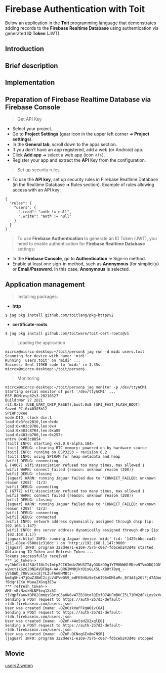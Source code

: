 # Firebase Authentication with Toit

Below an application in the __Toit__ programming language that demonstrates adding records to the __Firebase Realtime Database__ using authentication via generated __ID Token__ (JWT).

## Introduction


## Brief description


## Implementation

## Preparation of Firebase Realtime Database via Firebase Console

> Get API Key

* Select your project.
* Go to __Project Settings__ (gear icon in the upper left corner ➜ __Project settings__).
* In the __General tab__, scroll down to the apps section.
* If you don't have an app registered, add a web (or Android) app.
* Click __Add app__ ➜ select a web app (icon </>).
* Register your app and extract the __API__ Key from the configuration.

> Set up security rules

* To use the __API key__, set up security rules in Firebase Realtime Database (in the Realtime Database ➜ Rules section). Example of rules allowing access with an API key:
```
{
  "rules": {
    "users": {
      ".read": "auth != null",
      ".write": "auth != null"
    }
  }
}
```
> To use __Firebase Authentication__ to generate an ID Token (JWT), you need to enable authentication for __Firebase Realtime Database__ settings:
* In the __Firebase Console__, go to __Authentication__ ➜ Sign-in method.
* Enable at least one sign-in method, such as __Anonymous__ (for simplicity) or __Email/Password__. In this case, __Anonymous__ is selected.

## Application management

> Installing packages:

* __http__
```
$ jag pkg install github.com/toitlang/pkg-http@v2
```
* __certificate-roots__
```
$ jag pkg install github.com/toitware/toit-cert-roots@v1
```

> Loading the application

```
micrcx@micrcx-desktop:~/toit/person$ jag run -d midi users.toit
Scanning for device with name: 'midi'
Running 'users.toit' on 'midi' ...
Success: Sent 119KB code to 'midi' in 3.35s
micrcx@micrcx-desktop:~/toit/person$ 
```

> Monitoring
```
micrcx@micrcx-desktop:~/toit/person$ jag monitor -p /dev/ttyACM1
Starting serial monitor of port '/dev/ttyACM1' ...
ESP-ROM:esp32s3-20210327
Build:Mar 27 2021
rst:0x15 (USB_UART_CHIP_RESET),boot:0x8 (SPI_FAST_FLASH_BOOT)
Saved PC:0x40385b12
SPIWP:0xee
mode:DIO, clock div:1
load:0x3fce2810,len:0xdc
load:0x403c8700,len:0x4
load:0x403c8704,len:0xa08
load:0x403cb700,len:0x257c
entry 0x403c8854
[toit] INFO: starting <v2.0.0-alpha.184>
[toit] DEBUG: clearing RTC memory: powered on by hardware source
[toit] INFO: running on ESP32S3 - revision 0.2
[toit] INFO: using SPIRAM for heap metadata and heap
[wifi] DEBUG: connecting
E (4007) wifi:Association refused too many times, max allowed 1
[wifi] WARN: connect failed {reason: unknown reason (208)}
[wifi] DEBUG: closing
[jaguar] WARN: running Jaguar failed due to 'CONNECT_FAILED: unknown reason (208)' (1/3)
[wifi] DEBUG: connecting
E (6777) wifi:Association refused too many times, max allowed 1
[wifi] WARN: connect failed {reason: unknown reason (208)}
[wifi] DEBUG: closing
[jaguar] WARN: running Jaguar failed due to 'CONNECT_FAILED: unknown reason (208)' (2/3)
[wifi] DEBUG: connecting
[wifi] DEBUG: connected
[wifi] INFO: network address dynamically assigned through dhcp {ip: 192.168.1.147}
[wifi] INFO: dns server address dynamically assigned through dhcp {ip: [192.168.1.1]}
[jaguar.http] INFO: running Jaguar device 'midi' (id: '1429cbbc-ca45-4c11-88ee-9500a1c318dc') on 'http://192.168.1.147:9000'
[jaguar] INFO: program 322d4e71-e169-757b-c0e7-fdbceb243d48 started
Obtaining ID Token and Refresh Token ...
Tokens successfully received
*** id_token->
eyJhbGciOiJSUzI1NiIsImtpZCI6ImUzZWU3ZTAyOGUzODg1YTM0NWNlMDcwNTVmODQ2ODYyMjU1YTcwNDYiLCJ0eXAiOiJKV1QifQ.eyJwcm92aWRlcl9pZCI6ImFub255bW91cyIsImlzcyI6Imh0dHBzOi8vc2VjdXJldG9rZW4uZ29vZ2xlLmNvbS9hdXRoLTJiN2QzIiwiYXVkIjoiYXV0aC0yYjdkMyIsImF1dGhfdGltZSI6MTc1NzUwNDA3NSwidXNlcl9pZCI6Ik95dnRQTWRHa2RVUWZPU1l0aW9GN1FnOVlMTzIiLCJzdWIiOiJPeXZ0UE1kR2tkVVFmT1NZdGlvRjdRZzlZTE8yIiwiaWF0IjoxNzU3NTA0MDc1LCJleHAiOjE3NTc1MDc2NzUsImZpcmViYXNlIjp7ImlkZW50aXRpZXMiOnt9LCJzaWduX2luX3Byb3ZpZGVyIjoiYW5vbnltb3VzIn19.Py_BNzkcqh0hkfY3ZCXq8KTk9IyjXAXx6vH4aEcmNKActR3CLWA9HE7rcLOV2mYLbh9d5JKZ7s2V7sBjAcD0Da6E6BajpL7cxbEA2EFAELb_-w2wct1kGz0J0NIAVDFDg4-AA-QR6IWM8jkYOisGLX5L-X8DtT8yq_-yVSBWD_7OWvucscEjYL2uFAeEHMBtz-bmEq5HcH7jOwZJBWC2ijLV4FVwO59_edFK5H8z5eEs6I9SvDMloMc_BY3Afg2GlFj47ADoAFHUEt9UAWkETdcqcxlKGCuYgPnelU1QyykKJVTjV5m2UXbXFVP1ro-fBdqr1EKo_WuoaZXGnq3E3w
*** refresh_token->
AMf-vBzNzokHLNP5eq1Xz6I-tlVqpfYaowXOP82CmmysS8rzG3aUN6v47ZBJ8tolQExfO74HFmBHCZ5L71RW2dFkLys9xVqWJDmctYMpz5_ymMt1nWCBG5F_0peQrV9e3Wh3x0UR8vedLtbn03EcfejsVRUuLBDTiowCSML4L_Z6wMuvOzxhI5o
Sending a POST request to https://auth-2b7d3-default-rtdb.firebaseio.com/users.json
User was created {name: -OZnOzkVaPFkgWO1vC6A}
Sending a POST request to https://auth-2b7d3-default-rtdb.firebaseio.com/users.json
User was created {name: -OZnP-44o5sHZX2xqlE0}
Sending a POST request to https://auth-2b7d3-default-rtdb.firebaseio.com/users.json
User was created {name: -OZnP-QCNogGEv8m7NSR}
[jaguar] INFO: program 322d4e71-e169-757b-c0e7-fdbceb243d48 stopped

```

## Movie

[users2.webm](https://github.com/user-attachments/assets/c20f33bd-f3dc-43e6-a6b4-a432512a929e)


